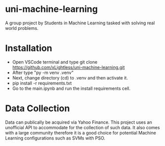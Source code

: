 # uni-machine-learning
A group project by Students in Machine Learning tasked with solving real world problems.

# Installation
- Open VSCode terminal and type git clone https://github.com/xLightless/uni-machine-learning.git
- After type "py -m venv .venv"
- Next, change directory (cd) to .venv and then activate it.
- pip install -r requirements.txt
- Go to the main.ipynb and run the install requirements cell.

# Data Collection
Data can publically be acquired via Yahoo Finance. This project uses an unofficial API to accommodate for the collection of such data.
It also comes with a large community therefore it is a good choice for potential Machine Learning configurations such as SVMs with PSO.
